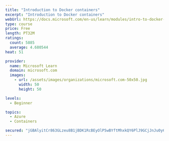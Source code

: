 ```yaml
---
title: "Introduction to Docker containers"
excerpt: "Introduction to Docker containers"
webUrl: https://docs.microsoft.com/en-us/learn/modules/intro-to-docker-containers/
type: course
price: Free
length: PT32M
ratings:
  count: 5885
  average: 4.680544
heat: 51

provider:
  name: Microsoft Learn
  domain: microsoft.com
  images:
    - url: /assets/images/organizations/microsoft.com-50x50.jpg
      width: 50
      height: 50

levels:
  - Beginner

topics:
  - Azure
  - Containers

secured: "jGBAlyitCr863GLzeu8B1jBDK1RcBEyOlP5wBYftMhxkQY6PlJ9GCjJnJu0y6+RBvGKSzvulrm+XdRdBNZIgFCXGDlWYNsRKqUVQOegom2Kfo4p4wKmiHMLWf6UwAi8MoYAsTEs2QZ9Mk7CeD11lP318wGchmI9aDOO2r+QKFiPczvD8aQk8pa0GpvnM/cA1XseOAojRalzZIz0JKeUxj6aTDgr6ar1NjNitWKRMVuLZMXPTnmXmwCMK2g/cwhYsD+TeZT+b1Ace0I2ernFkRFRe87vJjVnQ85jAVjELtKn9CvmkLuTqxPhgTiK2MQjUBvAGz0tJJqO0Vd3rQy5hnp68+lttla9UNERGSBJbqOUKv05Xz2TNJ8fkbAlV/Qx410RKcstkjWcPsSoIjlqlRm4JF0lPCH9h5jEbSMXljP8=;iTdYRRQ6g5TIJQmYDjBG5w=="
---
```


